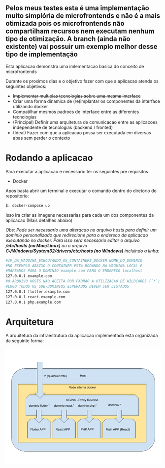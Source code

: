 ## Pelos meus testes esta é uma implementação muito simplória de microfrontends e não é a mais otimizada pois os microfrontends não compartilham recursos nem executam nenhum tipo de otimização. A branch (ainda não existente) vai possuir um exemplo melhor desse tipo de implementação

Esta aplicacao demonstra uma imlementacao basica do conceito de microfrontends

Durante os proximos dias e o objetivo fazer com que a aplicacao atenda os seguintes objetivos:

- ~~Implementar multiplas tecnologias sobre uma mesma interface~~
- Criar uma forma dinamica de (re)implantar os componentes da interface utilizando docker
- Compatilhar mesmos padroes de interface entre as diferentes tecnologias
- (Principal) Definir uma arquitetura de comunicacao entre as aplicacoes independente de tecnologias (backend / fronted)
- (Ideal) Fazer com que a aplicacao possa ser executada em diversas abas sem perder o contexto

# Rodando a aplicacao
Para executar a aplicacao e necessario ter os seguintes pre requisitos

- Docker

Apos basta abrir um terminal e executar o comando dentro do diretorio do repositorio:
```bash
$: docker-compose up
```
Isso ira criar as imagens necessarias para cada um dos componentes da aplicacao (Mais detalhes abaixo)

*Obs: Pode ser necessario uma alteracao no arquivo hosts para definir um dominio personalizado que redirecione para o endereco da aplicacao executando no docker. Para isso sera necessario editar o arquivo **/etc/hosts (no Mac/Linux)** ou o arquivo **C:/Windows/System32/drivers/etc/hosts (no Windows)** incluindo a linha:*

```bash
#IP_DA_MAQUINA_EXECUTANDO_OS_CONTAINERS_DOCKER NOME_DO_DOMINIO
#NO EXEMPLO ABAIXO O CONTAINER ESTA RODANDO NA MAQUINA LOCAL E
#MAPEAMOS PARA O DOMINIO example.com PARA O ENDERECO localhost
127.0.0.1 example.com
#O ARQUIVO HOSTS NAO ACEITA POR PADRAO A UTILIZACAO DE WILDCARDS (`*`)
#LOGO TODOS OS SUB-DOMINIOS ESPERADOS DEVEM SER LISTADOS
127.0.0.1 flutter.example.com
127.0.0.1 react.example.com
127.0.0.1 php.example.com

```

# Arquitetura
A arquitetura da infraestrutura da aplicacao implementada esta organizada da seguinte forma:

![arquitetura](docs/images/arquitetura.png)
